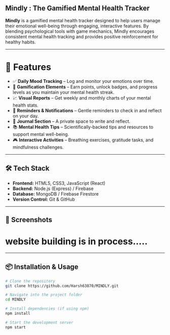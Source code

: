 ## Mindly : The Gamified Mental Health Tracker

**Mindly** is a gamified mental health tracker designed to help users manage their emotional well-being through engaging, interactive features. By blending psychological tools with game mechanics, Mindly encourages consistent mental health tracking and provides positive reinforcement for healthy habits.

---

# 🧠 Features

- ✅ **Daily Mood Tracking** – Log and monitor your emotions over time.
- 🎯 **Gamification Elements** – Earn points, unlock badges, and progress levels as you maintain your mental health streak.
- 📈 **Visual Reports** – Get weekly and monthly charts of your mental health stats.
- 🔔 **Reminders & Notifications** – Gentle reminders to check in and reflect on your day.
- 📝 **Journal Section** – A private space to write and reflect.
- 📚 **Mental Health Tips** – Scientifically-backed tips and resources to support mental well-being.
- 🎮 **Interactive Activities** – Breathing exercises, gratitude tasks, and mindfulness challenges.

---

## 🛠️ Tech Stack

- **Frontend:** HTML5, CSS3, JavaScript (React)
- **Backend:** Node.js (Express) / Firebase
- **Database:** MongoDB / Firebase Firestore
- **Version Control:** Git & GitHub

---

## 📸 Screenshots

# website building is in process.....
---

## 📦 Installation & Usage

```bash
# Clone the repository
git clone https://github.com/Harsh63870/MINDLY.git

# Navigate into the project folder
cd MINDLY

# Install dependencies (if using npm)
npm install

# Start the development server
npm start
